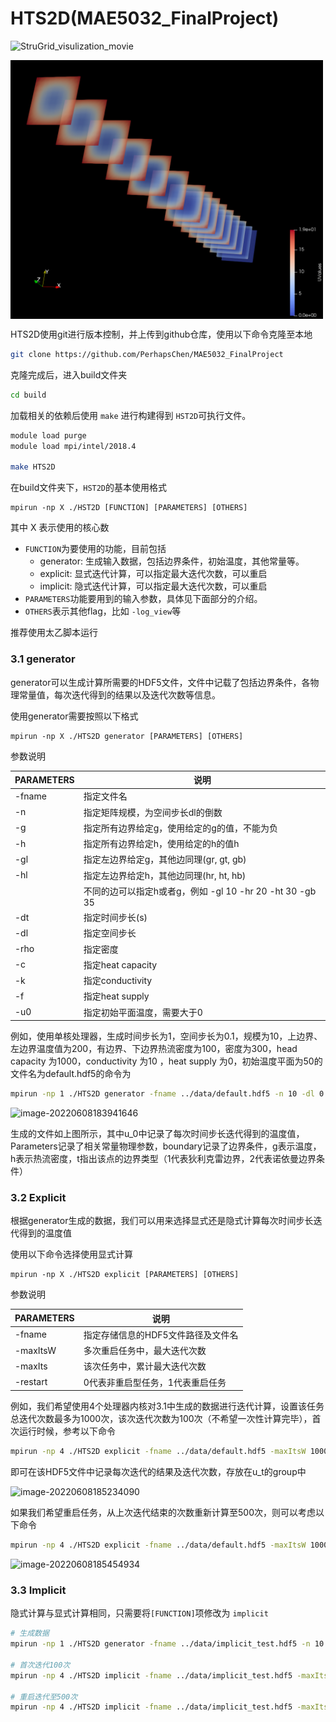 # HTS2D(MAE5032_FinalProject)

![StruGrid_visulization_movie](StruGrid_visulization_movie.gif)

<img src="StruGrid_visulization.png" alt="StruGrid_visulization" width="500" align="middle" />



HTS2D使用git进行版本控制，并上传到github仓库，使用以下命令克隆至本地

```bash
git clone https://github.com/PerhapsChen/MAE5032_FinalProject
```

克隆完成后，进入build文件夹

```bash
cd build
```

加载相关的依赖后使用 `make` 进行构建得到 `HST2D`可执行文件。

```bash
module load purge
module load mpi/intel/2018.4

make HTS2D
```

在build文件夹下，`HST2D`的基本使用格式

```
mpirun -np X ./HST2D [FUNCTION] [PARAMETERS] [OTHERS]
```

其中 X 表示使用的核心数

- `FUNCTION`为要使用的功能，目前包括
  - generator:  生成输入数据，包括边界条件，初始温度，其他常量等。
  - explicit:  显式迭代计算，可以指定最大迭代次数，可以重启
  - implicit:  隐式迭代计算，可以指定最大迭代次数，可以重启
- `PARAMETERS`功能要用到的输入参数，具体见下面部分的介绍。
- `OTHERS`表示其他flag，比如 `-log_view`等

推荐使用太乙脚本运行

### 3.1 generator

generator可以生成计算所需要的HDF5文件，文件中记载了包括边界条件，各物理常量值，每次迭代得到的结果以及迭代次数等信息。

使用generator需要按照以下格式

```
mpirun -np X ./HTS2D generator [PARAMETERS] [OTHERS]
```

参数说明

| PARAMETERS | 说明                                                     |
| ---------- | -------------------------------------------------------- |
| -fname     | 指定文件名                                               |
| -n         | 指定矩阵规模，为空间步长dl的倒数                         |
| -g         | 指定所有边界给定g，使用给定的g的值，不能为负             |
| -h         | 指定所有边界给定h，使用给定的h的值h                      |
| -gl        | 指定左边界给定g，其他边同理(gr, gt, gb)                  |
| -hl        | 指定左边界给定h，其他边同理(hr, ht, hb)                  |
|            | 不同的边可以指定h或者g，例如 -gl 10 -hr 20 -ht 30 -gb 35 |
| -dt        | 指定时间步长(s)                                          |
| -dl        | 指定空间步长                                             |
| -rho       | 指定密度                                                 |
| -c         | 指定heat capacity                                        |
| -k         | 指定conductivity                                         |
| -f         | 指定heat supply                                          |
| -u0        | 指定初始平面温度，需要大于0                              |

例如，使用单核处理器，生成时间步长为1，空间步长为0.1，规模为10，上边界、左边界温度值为200，有边界、下边界热流密度为100，密度为300，head capacity 为1000，conductivity 为10 ，heat supply 为0，初始温度平面为50的文件名为default.hdf5的命令为

```bash
mpirun -np 1 ./HTS2D generator -fname ../data/default.hdf5 -n 10 -dl 0.1 -dt 1 -gl 200 -gt 200 -hr 100 -hb 100 -rho 300 -c 1000 -k 10 -f 0 -u0 50
```

![image-20220608183941646](https://perhaps-1306015279.cos.ap-guangzhou.myqcloud.com/image-20220608183941646.png)

生成的文件如上图所示，其中u_0中记录了每次时间步长迭代得到的温度值， Parameters记录了相关常量物理参数，boundary记录了边界条件，g表示温度，h表示热流密度，t指出该点的边界类型（1代表狄利克雷边界，2代表诺依曼边界条件）

### 3.2 Explicit

根据generator生成的数据，我们可以用来选择显式还是隐式计算每次时间步长迭代得到的温度值

使用以下命令选择使用显式计算

```
mpirun -np X ./HTS2D explicit [PARAMETERS] [OTHERS]
```

参数说明

| PARAMETERS | 说明                               |
| ---------- | ---------------------------------- |
| -fname     | 指定存储信息的HDF5文件路径及文件名 |
| -maxItsW   | 多次重启任务中，最大迭代次数       |
| -maxIts    | 该次任务中，累计最大迭代次数       |
| -restart   | 0代表非重启型任务，1代表重启任务   |

例如，我们希望使用4个处理器内核对3.1中生成的数据进行迭代计算，设置该任务总迭代次数最多为1000次，该次迭代次数为100次（不希望一次性计算完毕），首次运行时候，参考以下命令

```bash
mpirun -np 4 ./HTS2D explicit -fname ../data/default.hdf5 -maxItsW 1000 -maxIts 100 -restart 0
```

即可在该HDF5文件中记录每次迭代的结果及迭代次数，存放在u_t的group中

![image-20220608185234090](https://perhaps-1306015279.cos.ap-guangzhou.myqcloud.com/image-20220608185234090.png)

如果我们希望重启任务，从上次迭代结束的次数重新计算至500次，则可以考虑以下命令

```bash
mpirun -np 4 ./HTS2D explicit -fname ../data/default.hdf5 -maxItsW 1000 -maxIts 500 -restart 1
```

![image-20220608185454934](https://perhaps-1306015279.cos.ap-guangzhou.myqcloud.com/image-20220608185454934.png)

### 3.3 Implicit

隐式计算与显式计算相同，只需要将`[FUNCTION]`项修改为 `implicit`

```bash
# 生成数据
mpirun -np 1 ./HTS2D generator -fname ../data/implicit_test.hdf5 -n 10 -dl 0.1 -dt 1 -g 200 -rho 300 -c 1000 -k 10 -f 0 -u0 50

# 首次迭代100次
mpirun -np 4 ./HTS2D implicit -fname ../data/implicit_test.hdf5 -maxItsW 1000 -maxIts 100 -restart 0

# 重启迭代至500次
mpirun -np 4 ./HTS2D implicit -fname ../data/implicit_test.hdf5 -maxItsW 1000 -maxIts 500 -restart 1
```
